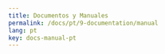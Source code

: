```yaml
---
title: Documentos y Manuales
permalink: /docs/pt/9-documentation/manual
lang: pt
key: docs-manual-pt
---
```

